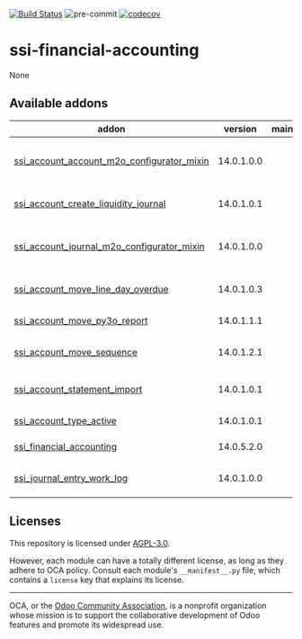 [![Build Status](https://travis-ci.com/open-synergy/ssi-financial-accounting.svg?branch=14.0)](https://travis-ci.com/open-synergy/ssi-financial-accounting)
![pre-commit](https://github.com/open-synergy/ssi-financial-accounting/actions/workflows/pre-commit.yml/badge.svg)
[![codecov](https://codecov.io/gh/open-synergy/ssi-financial-accounting/branch/14.0/graph/badge.svg)](https://codecov.io/gh/open-synergy/ssi-financial-accounting)

<!-- /!\ do not modify above this line -->

# ssi-financial-accounting

None

<!-- /!\ do not modify below this line -->

<!-- prettier-ignore-start -->

[//]: # (addons)

Available addons
----------------
addon | version | maintainers | summary
--- | --- | --- | ---
[ssi_account_account_m2o_configurator_mixin](ssi_account_account_m2o_configurator_mixin/) | 14.0.1.0.0 |  | account.account Many2one Configurator Mixin
[ssi_account_create_liquidity_journal](ssi_account_create_liquidity_journal/) | 14.0.1.0.1 |  | Add Wizard to Create Liquidity Journal
[ssi_account_journal_m2o_configurator_mixin](ssi_account_journal_m2o_configurator_mixin/) | 14.0.1.0.0 |  | account.journal Many2one Configurator Mixin
[ssi_account_move_line_day_overdue](ssi_account_move_line_day_overdue/) | 14.0.1.0.3 |  | Account Move Line Days Overdue
[ssi_account_move_py3o_report](ssi_account_move_py3o_report/) | 14.0.1.1.1 |  | Py3o Report for Journal Entry
[ssi_account_move_sequence](ssi_account_move_sequence/) | 14.0.1.2.1 |  | Sequence Mixin Implementation on Journal Entry
[ssi_account_statement_import](ssi_account_statement_import/) | 14.0.1.0.1 |  | Add Wizard to Import Statement
[ssi_account_type_active](ssi_account_type_active/) | 14.0.1.0.1 |  | Active Field on Account Type
[ssi_financial_accounting](ssi_financial_accounting/) | 14.0.5.2.0 |  | Financial Accounting
[ssi_journal_entry_work_log](ssi_journal_entry_work_log/) | 14.0.1.0.0 |  | Journal Entry - Work Log Integration

[//]: # (end addons)

<!-- prettier-ignore-end -->

## Licenses

This repository is licensed under [AGPL-3.0](LICENSE).

However, each module can have a totally different license, as long as they adhere to OCA
policy. Consult each module's `__manifest__.py` file, which contains a `license` key
that explains its license.

----

OCA, or the [Odoo Community Association](http://odoo-community.org/), is a nonprofit
organization whose mission is to support the collaborative development of Odoo features
and promote its widespread use.
